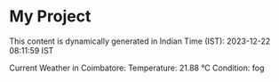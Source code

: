 # My Project

This content is dynamically generated in Indian Time (IST): 2023-12-22 08:11:59 IST


Current Weather in Coimbatore:
Temperature: 21.88 °C
Condition: fog
